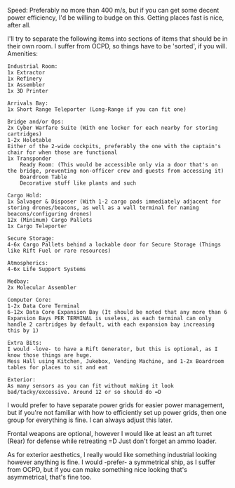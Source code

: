 Speed: Preferably no more than 400 m/s, but if you can get some decent power efficiency, I'd be willing to budge on this. Getting places fast is nice, after all.

I'll try to separate the following items into sections of items that should be in their own room. I suffer from OCPD, so things have to be 'sorted', if you will.
Amenities:

	Industrial Room:
	1x Extractor
	1x Refinery
	1x Assembler
	1x 3D Printer

	Arrivals Bay:
	1x Short Range Teleporter (Long-Range if you can fit one)

	Bridge and/or Ops:
	2x Cyber Warfare Suite (With one locker for each nearby for storing cartridges)
	1-2x Holotable
	Either of the 2-wide cockpits, preferably the one with the captain's chair for when those are functional
	1x Transponder
		Ready Room: (This would be accessible only via a door that's on the bridge, preventing non-officer crew and guests from accessing it)
		Boardroom Table
		Decorative stuff like plants and such

	Cargo Hold:
	1x Salvager & Disposer (With 1-2 cargo pads immediately adjacent for storing drones/beacons, as well as a wall terminal for naming beacons/configuring drones)
	12x (Minimum) Cargo Pallets
	1x Cargo Teleporter

	Secure Storage:
	4-6x Cargo Pallets behind a lockable door for Secure Storage (Things like Rift Fuel or rare resources)

	Atmospherics:
	4-6x Life Support Systems

	Medbay:
	2x Molecular Assembler

	Computer Core:
	1-2x Data Core Terminal
	6-12x Data Core Expansion Bay (It should be noted that any more than 6 Expansion Bays PER TERMINAL is useless, as each terminal can only handle 2 cartridges by default, with each expansion bay increasing this by 1)
	
	Extra Bits:
	I would -love- to have a Rift Generator, but this is optional, as I know those things are huge.
	Mess Hall using Kitchen, Jukebox, Vending Machine, and 1-2x Boardroom tables for places to sit and eat

	Exterior:
	As many sensors as you can fit without making it look bad/tacky/excessive. Around 12 or so should do =D

	
I would prefer to have separate power grids for easier power management, but if you're not familiar with how to efficiently set up power grids, then one group for everything is fine. I can always adjust this later.

Frontal weapons are optional, however I would like at least an aft turret (Rear) for defense while retreating =D
Just don't forget an ammo loader.

As for exterior aesthetics, I really would like something industrial looking however anything is fine. I would -prefer- a symmetrical ship, as I suffer from OCPD, but if you can make something nice looking that's asymmetrical, that's fine too.
